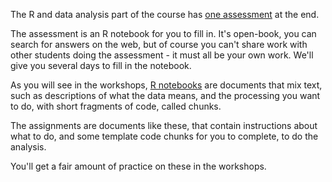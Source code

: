 The R and data analysis part of the course has [one
assessment](../assignments/288350 "Coding Assessment") at the end.

The assessment is an R notebook for you to fill in.  It's open-book, you can
search for answers on the web, but of course you can't share work with other
students doing the assessment - it must all be your own work.  We'll give you
several days to fill in the notebook.

As you will see in the workshops, [R
notebooks](https://bookdown.org/yihui/rmarkdown/notebook.html) are documents
that mix text, such as descriptions of what the data means, and the processing
you want to do, with short fragments of code, called chunks.

The assignments are documents like these, that contain instructions about what
to do, and some template code chunks for you to complete, to do the analysis.

You'll get a fair amount of practice on these in the workshops.
